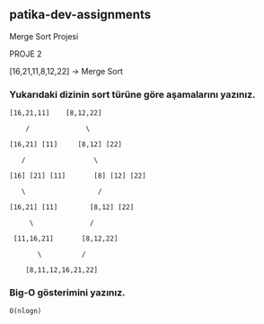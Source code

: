 ## patika-dev-assignments

Merge Sort Projesi

PROJE 2

[16,21,11,8,12,22] -> Merge Sort

### Yukarıdaki dizinin sort türüne göre aşamalarını yazınız.

```
[16,21,11]    [8,12,22]

    /              \    

[16,21] [11]     [8,12] [22]

   /                 \ 

[16] [21] [11]       [8] [12] [22]

   \                  /

[16,21] [11]        [8,12] [22]

     \              /

 [11,16,21]       [8,12,22]

       \          /
       
    [8,11,12,16,21,22]
```

### Big-O gösterimini yazınız. 

```
O(nlogn)

```